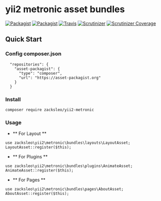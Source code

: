 # yii2 metronic asset bundles

[![Packagist](https://img.shields.io/packagist/v/zacksleo/yii2-metronic.svg)]()
[![Packagist](https://img.shields.io/packagist/dt/zacksleo/yii2-metronic.svg)]()
[![Travis](https://img.shields.io/travis/zacksleo/yii2-metronic.svg)]()
[![Scrutinizer](https://img.shields.io/scrutinizer/g/zacksleo/yii2-metronic.svg)]()
[![Scrutinizer Coverage](https://img.shields.io/scrutinizer/coverage/g/zacksleo/yii2-metronic.svg)]()


## Quick Start

### Config composer.json

```
  "repositories": {
    "asset-packagist": {
      "type": "composer",
      "url": "https://asset-packagist.org"
    }
  }
```

### Install

```
composer require zacksleo/yii2-metronic
```

### Usage

+ ** For Layout **

```
use zacksleo\yii2\metronic\bundles\layouts\LayoutAsset;
LayoutAsset::register($this);
```

+ ** For Plugins **

```
use zacksleo\yii2\metronic\bundles\plugins\AnimateAsset;
AnimateAsset::register($this);
```

+ ** For Pages **

```
use zacksleo\yii2\metronic\bundles\pages\AboutAsset;
AboutAsset::register($this);
```